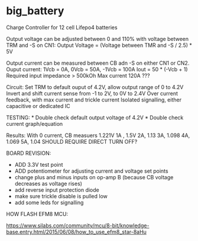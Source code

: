 # big_battery
Charge Controller for 12 cell Lifepo4 batteries

Output voltage can be adjusted between 0 and 110% with voltage between TRM and -S on CN1:
Output Voltage = (Voltage between TMR and -S / 2.5) * 5V

Output current can be measured between CB adn -S on either CN1 or CN2.
Ouput current: 1Vcb = 0A, 0Vcb = 50A, -1Vcb = 100A
	Iout = 50 * (-Vcb + 1)
Required input impedance > 500kOh
Max current 120A ???

Circuit:
	Set TRM to default ouput of 4.2V, allow output range of 0 to 4.2V
	Invert and shift current sense from -1 to 2V, to 0V to 2.4V
	Over current feedback, with max current and trickle current
	Isolated signalling, either capacitive or dedicated IC
	

TESTING:
	* Double check default output voltage of 4.2V
	* Double check current graph/equation

Results:
    With 0 current, CB measuers 1.221V
    1A , 1.5V
    2A, 1.13
	3A, 1.098
	4A, 1.069
	5A, 1.04
SHOULD REQUIRE DIRECT TURN OFF?



BOARD REVISION:
 * ADD 3.3V test point
 * ADD potentiometer for adjusting current and voltage set points
 * change plus and minus inputs on op-amp B (because CB voltage decreases as voltage rises)
 * add reverse input protection diode
 * make sure trickle disable is pulled low
 * add some leds for signalling


 
 HOW FLASH EFM8 MCU:
 
 https://www.silabs.com/community/mcu/8-bit/knowledge-base.entry.html/2015/06/08/how_to_use_efm8_star-8aHu
